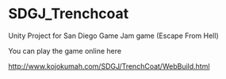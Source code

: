 SDGJ_Trenchcoat
===============

Unity Project for San Diego Game Jam game (Escape From Hell)

You can play the game online here

http://www.kojokumah.com/SDGJ/TrenchCoat/WebBuild.html
